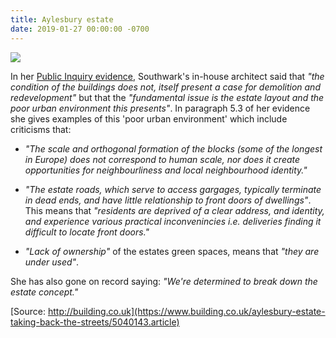 ```yaml
---
title: Aylesbury estate
date: 2019-01-27 00:00:00 -0700
---
```


![](https://www.towerblock.eca.ed.ac.uk/sites/default/files/L40-09_0.jpg)


 In her [Public Inquiry evidence](http://crappistmartin.github.io/images/Catherine_Bates2.pdf), Southwark's in-house architect said that _"the condition of the buildings does not, itself present a case for demolition and redevelopment"_ but that the _"fundamental issue is the estate layout and the poor urban environment this presents"_. In paragraph 5.3 of her evidence she gives examples of this 'poor urban environment' which include criticisms that: 

 * _"The scale and orthogonal formation of the blocks (some of the longest in Europe) does not correspond to human scale, nor does it create opportunities for neighbourliness and local neighbourhood identity."_

 * _"The estate roads, which serve to access gargages, typically terminate in dead ends, and have little relationship to front doors of dwellings"_. This means that _"residents are deprived of a clear address, and identity, and experience various practical inconvenincies i.e. deliveries finding it difficult to locate front doors."_

 * _"Lack of ownership"_ of the estates green spaces, means that _"they are under used"_.

She has also gone on record saying: _"We're determined to break down the estate concept."_


[Source: http://building.co.uk](https://www.building.co.uk/aylesbury-estate-taking-back-the-streets/5040143.article)

